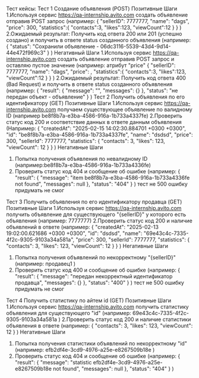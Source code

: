 Тест кейсы:
Тест 1 Создание объявления (POST)
Позитивные
Шаги
1.Используя сервис https://qa-internship.avito.com создать объявление отправив POST запрос (например:
{
"sellerID": 7777777,
"name": "dags",
"price": 300,
"statistics":{
"contacts":3,
"likes":123,
"viewCount":12
}
}
)
2.Ожидаемый результат: Получить код ответа 200 или 201 (успешно создано) и получить в ответе status созданного объявления (например:
{
"status": "Сохранили объявление - 06dc3116-5539-43d4-9d14-44e472f969c3"
}
)
Негативный
Шаги
1.Используя сервис https://qa-internship.avito.com создать объявление отправив POST запрос и оставляю пустое значение (например:
атрибут "price"
{
"sellerID": 7777777,
"name": "dags",
"price": ,
"statistics":{
"contacts":3,
"likes":123,
"viewCount":12
}
}
)
2.Ожидаемый результат: Получить код ответа 400 (Bad Request) и получить в ответе status созданного объявления (например:
{
"result": {
"message": "",
"messages": {}
},
"status": "не передан объект - объявление"
}
)
Тест 2 Получить объявления по его идентификатору (GET)
Позитивные
Шаги
1.Используя сервис https://qa-internship.avito.com получаем существующее объявление по валидному ID (например be8f8b7a-e3ba-4586-916a-1b733a4337fe)
2.Проверить статус код 200 и соответствие данных в ответе данным объявления (Например:
{
"createdAt": "2025-02-15 14:02:30.884701 +0300 +0300",
"id": "be8f8b7a-e3ba-4586-916a-1b733a4337fe",
"name": "dsdsd",
"price": 300,
"sellerId": 7777777,
"statistics": {
"contacts": 3,
"likes": 123,
"viewCount": 12
}
}
)
Негативные
Шаги

1. Попытка получения объявления по невалидному ID (например:be8f8b7a-e3ba-4586-916a-1b733a4336fe)
2. Проверить статус код 404 и сообщение об ошибке (например:
   {
   "result": {
   "message": "item be8f8b7a-e3ba-4586-916a-1b733a4336fe not found",
   "messages": null
   },
   "status": "404"
   }
   )
   тест не 500 ошибку придумать не смог

Тест 3 Получить объявления по его идентификатору продавца (GET)
Позитивные
Шаги
1.Используя сервис https://qa-internship.avito.com получить объявление для существующего "{sellerID}" у которого есть объявления (например: 7777777)
2.Проверить статус код 200 и наличие объявлений в ответе (например:
{
"createdAt": "2025-02-13 19:02:00.621686 +0300 +0300",
"id": "dsdsd",
"name": "69e43c4c-7335-4f2c-9305-9103a34a581a",
"price": 300,
"sellerId": 7777777,
"statistics": {
"contacts": 3,
"likes": 123,
"viewCount": 12
}
}
)
Негативные
Шаги

1. Попытка получения объявлений по некорректному "{sellerID}" (например: продавец1 )
2. Проверить статус код 400 и сообщение об ошибке (например:
   {
   "result": {
   "message": "передан некорректный идентификатор продавца",
   "messages": {}
   },
   "status": "400"
   }
   )
   тест не 500 ошибку придумать не смог

Тест 4 Получить статистику по айтем id (GET)
Позитивные
Шаги
1.Используя сервис https://qa-internship.avito.com получить статистику объявления для существующего "id" (например: 69e43c4c-7335-4f2c-9305-9103a34a581a )
2.Проверить статус код 200 и наличие статистики объявления в ответе (например:
{
"contacts": 3,
"likes": 123,
"viewCount": 12
}
)
Негативные
Шаги

1. Попытка получения статистики объявлений по некорректному "id" (например: efb2df4e-3cd9-4976-a25e-e8267509b18e )
2. Проверить статус код 404 и сообщение об ошибке (например:
   {
   "result": {
   "message": "statistic efb2df4e-3cd9-4976-a25e-e8267509b18e not found",
   "messages": null
   },
   "status": "404"
   }
   )
